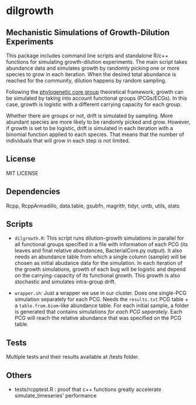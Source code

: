 # dilgrowth

## Mechanistic Simulations of Growth-Dilution Experiments

This package includes command line scripts and standalone R/c++ functions for simulating growth-dilution experiments. The main script takes abundance data and simulates growth by randomly picking one or more species to grow in each iteration. When the desired total abundance is reached for the community, dilution happens by random sampling.

Following the [phylogenetic core group](https://doi.org/10.1186/s40168-021-01023-y) theoretical framework, growth can be simulated by taking into account functional groups (PCGs/ECGs). In this case, growth is logistic with a different carrying capacity for each group.

Whether there are groups or not, drift is simulated by sampling. More abundant
species are more likely to be randomly picked and grow. However, if growth is
set to be logistic, drift is simulated in each iteration with a binomial
function applied to each species. That means that the number of individuals that
will grow in each step is not limited.

## License

MIT LICENSE

## Dependencies
Rcpp, RcppArmadillo, data.table, gsubfn, magrittr, tidyr, untb, utils, stats

## Scripts
- `dilgrowth.R`: This script runs dilution-growth simulations in parallel for all functional groups specified in a file with information of each PCG (its leaves and final relative abundances, BacterialCore.py output). It also needs an abundance table from which a single column (sample) will be chosen as initial abudance data for the simulation. In each iteration of the growth simulations, growth of each bug will be logistic and depend on the carrying-capacity of its functional growth. This growth is also stochastic and simulates intra-group drift.

- `wrapper.sh`: Just a wrapper we use in our cluster. Does one single-PCG simulation separately for each PCG. Needs the `results.txt` PCG table + a `table.from.biom`-like abundance table. For each initial sample, a folder is generated that contains simulations _for each PCG separately_. Each PCG will reach the relative abundance that was specified on the PCG table.

## Tests
Multiple tests and their results available at /tests folder.

## Others

- tests/rcpptest.R : proof that c++ functions greatly accelerate simulate_timeseries' performance

